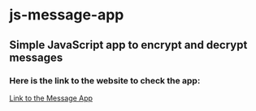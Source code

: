 # js-message-app
## Simple JavaScript app to encrypt and decrypt messages
### Here is the link to the website to check the app: 
[Link to the Message App](https://nick404s.github.io/js-message-app)
